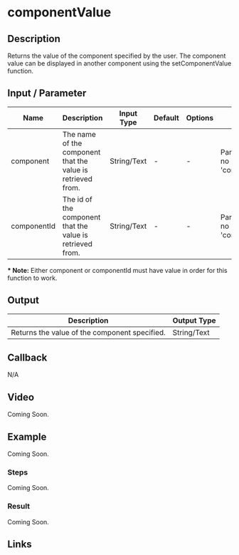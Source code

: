 # componentValue

## Description

Returns the value of the component specified by the user. The component value can be displayed in another component using the setComponentValue function.

## Input / Parameter

| Name | Description | Input Type | Default | Options | Required |
| ------ | ------ | ------ | ------ | ------ | ------ |
| component | The name of the component that the value is retrieved from. | String/Text | - | - | Partial (Yes if no 'componentId'.) |
| componentId | The id of the component that the value is retrieved from. | String/Text | - | - | Partial (Yes if no 'component'.) |

__\* Note:__ Either component or componentId must have value in order for this function to work.

## Output

| Description | Output Type |
| ------ | ------ |
| Returns the value of the component specified. | String/Text |

## Callback

N/A

## Video

Coming Soon.

<!-- Format: [![Video]({image-path}?raw=true)]({url-link}) -->

## Example

Coming Soon.

<!-- Share a scenario, like a user requirements. -->

### Steps

Coming Soon.

<!-- Show the steps and share some screenshots.

1. .....

Format: ![]({image-path}?raw=true) -->

### Result

Coming Soon.

<!-- Explain the output.

Format: ![]({image-path}?raw=true) -->

## Links